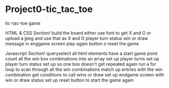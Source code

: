 # Project0-tic_tac_toe

tic-tac-toe game

HTML & CSS Section!
build the board 
either use font to get X and O or upload a jpeg and use that as X and O
player turn status 
win or draw message in enggame screen
play again button o reset the game

Javascript Section!
queryselect all html elements 
have a start game point 
count all the win box combinations into an array 
set up player turns 
set up player turn status 
set up so one box doesn't get repeated again
run a for loop to scan through all the win combinations 
match up entries with the win combination
get conditions to call wins or draw
set up endgame screen with win or draw status
set up reset button to start the game again